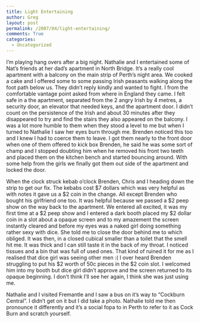 ```yaml
---
title: Light Entertaining
author: Greg
layout: post
permalink: /2007/04/light-entertaining/
comments: True
categories:
  - Uncategorized
---
```

I&#8217;m playing hang overs after a big night. Nathalie and I entertained some of Nat&#8217;s friends at her dad&#8217;s apartment in North Bridge. It&#8217;s a really cool apartment with a balcony on the main strip of Perth&#8217;s night area. We cooked a cake and I offered some to some passing Irish peasants walking along the foot path below us. They didn&#8217;t reply kindly and wanted to fight. I from the comfortable vantage point asked from where in England they came. I felt safe in a the apartment, separated from the 2 angry Irish by 4 metres, a security door, an elevator that needed keys, and the apartment door. I didn&#8217;t count on the persistence of the Irish and about 30 minutes after they disappeared to try and find the stairs they also appeared on the balcony. I was a lot more humble to them when they stood a level to me but when I turned to Nathalie I saw her eyes burn through me. Brenden noticed this too and I knew I had to coerce them to leave. I got them nearly to the front door when one of them offered to kick box Brenden, he said he was some sort of champ and I stopped doubting him when he removed his front two teeth and placed them on the kitchen bench and started bouncing around. With some help from the girls we finally got them out side of the apartment and locked the door.

When the clock struck kebab o&#8217;clock Brenden, Chris and I heading down the strip to get our fix. The kebabs cost $7 dollars which was very helpful as with notes it gave us a $2 coin in the change. All except Brenden who bought his girlfriend one too. It was helpful because we passed a $2 peep show on the way back to the apartment. We entered all excited, it was my first time at a $2 peep show and I entered a dark booth placed my $2 dollar coin in a slot about a opaque screen and to my amazement the screen instantly cleared and before my eyes was a naked girl doing something rather sexy with dice. She told me to close the door behind me to which obliged. It was then, in a closed cubical smaller than a toilet that the smell hit me. It was thick and I can still taste it in the back of my throat. I noticed tissues and a bin that was full of used ones. That kind of ruined it for me as I realised that dice girl was seeing other men :( I over heard Brenden struggling to put his $2 worth of 50c pieces in the $2 coin slot. I welcomed him into my booth but dice girl didn&#8217;t approve and the screen returned to its opaque beginning. I don&#8217;t think I&#8217;ll see her again, I think she was just using me.

Nathalie and I visited Fremantle and I saw a bus on it&#8217;s way to “Cockburn Central”. I didn&#8217;t get on it but I did take a photo. Nathalie told me then pronounce it differently and it&#8217;s a social fopa to in Perth to refer to it as Cock Burn and scratch yourself.